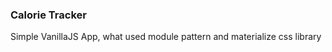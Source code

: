 ### Calorie Tracker ###

<p>Simple VanillaJS App, what used module pattern and materialize css library</p>